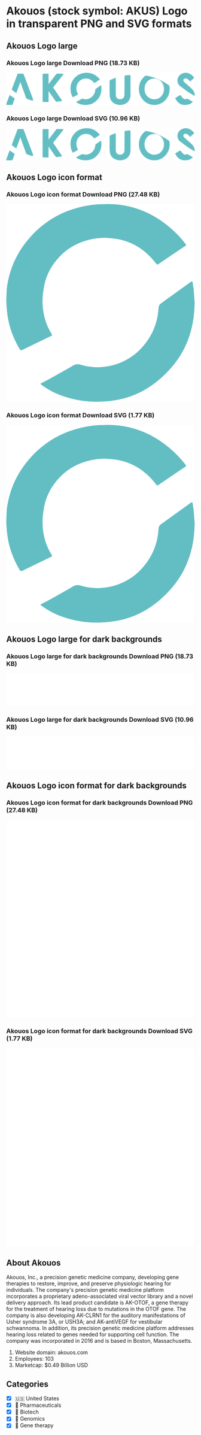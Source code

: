 # Akouos (stock symbol: AKUS) Logo in transparent PNG and SVG formats

## Akouos Logo large

### Akouos Logo large Download PNG (18.73 KB)

![Akouos Logo large Download PNG (18.73 KB)](/img/orig/AKUS_BIG-f058d9f7.png)

### Akouos Logo large Download SVG (10.96 KB)

![Akouos Logo large Download SVG (10.96 KB)](/img/orig/AKUS_BIG-236d8d76.svg)

## Akouos Logo icon format

### Akouos Logo icon format Download PNG (27.48 KB)

![Akouos Logo icon format Download PNG (27.48 KB)](/img/orig/AKUS-ba940b91.png)

### Akouos Logo icon format Download SVG (1.77 KB)

![Akouos Logo icon format Download SVG (1.77 KB)](/img/orig/AKUS-11ed6357.svg)

## Akouos Logo large for dark backgrounds

### Akouos Logo large for dark backgrounds Download PNG (18.73 KB)

![Akouos Logo large for dark backgrounds Download PNG (18.73 KB)](/img/orig/AKUS_BIG.D-cfe6378c.png)

### Akouos Logo large for dark backgrounds Download SVG (10.96 KB)

![Akouos Logo large for dark backgrounds Download SVG (10.96 KB)](/img/orig/AKUS_BIG.D-465dacbc.svg)

## Akouos Logo icon format for dark backgrounds

### Akouos Logo icon format for dark backgrounds Download PNG (27.48 KB)

![Akouos Logo icon format for dark backgrounds Download PNG (27.48 KB)](/img/orig/AKUS.D-0fc131ec.png)

### Akouos Logo icon format for dark backgrounds Download SVG (1.77 KB)

![Akouos Logo icon format for dark backgrounds Download SVG (1.77 KB)](/img/orig/AKUS.D-2dfa235b.svg)

## About Akouos

Akouos, Inc., a precision genetic medicine company, developing gene therapies to restore, improve, and preserve physiologic hearing for individuals. The company's precision genetic medicine platform incorporates a proprietary adeno-associated viral vector library and a novel delivery approach. Its lead product candidate is AK-OTOF, a gene therapy for the treatment of hearing loss due to mutations in the OTOF gene. The company is also developing AK-CLRN1 for the auditory manifestations of Usher syndrome 3A, or USH3A; and AK-antiVEGF for vestibular schwannoma. In addition, its precision genetic medicine platform addresses hearing loss related to genes needed for supporting cell function. The company was incorporated in 2016 and is based in Boston, Massachusetts.

1. Website domain: akouos.com
2. Employees: 103
3. Marketcap: $0.49 Billion USD


## Categories
- [x] 🇺🇸 United States
- [x] 💊 Pharmaceuticals
- [x] 🧬 Biotech
- [x] 🧬 Genomics
- [x] 🧬 Gene therapy
